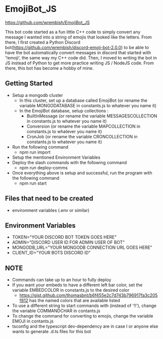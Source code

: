 # EmojiBot_JS
https://github.com/wrembish/EmojiBot_JS

This bot code started as a fun little C++ code to simply convert any message I wanted into a string of emojis that looked like
the letters. From there, I first created a Python Discord bot(https://github.com/wrembish/discord-emoji-bot-2.0.0) to be able
to have the bot automatically convert messages in discord that started with '!emoji', the same way my C++ code did. Then, I moved
to writing the bot in JS instead of Python to get more practice writing JS / NodeJS code. From there, this bot has become a hobby
of mine.

## Getting Started
* Setup a mongodb cluster
  * In this cluster, set up a database called EmojiBot (or rename the variable MONGODATABASE in constants.js to whatever you name it)
  * In the EmojiBot database, setup collections : 
    * BuiltInMessage (or rename the variable MESSAGESCOLLECTION in constants.js to whatever you name it)
    * Conversion (or rename the variable MAPCOLLECTION in constants.js to whatever you name it)
    * CronJob (or rename the variable CRONCOLLECTION in constants.js to whatever you name it)
* Run the following command
  * npm run import
* Setup the mentioned Environment Variables
* Deploy the slash commands with the following command
  * npm run deploy-comms
* Once everything above is setup and successful, run the program with the following command
  * npm run start

## Files that need to be created
* environment variables (.env or similar)

## Environment Variables
* TOKEN="YOUR DISCORD BOT TOKEN GOES HERE"
* ADMIN="DISCORD USER ID FOR ADMIN USER OF BOT"
* MONGODB_URL="YOUR MONGODB CONNECTION URL GOES HERE"
* CLIENT_ID="YOUR BOTS DISCORD ID"

## **NOTE**
* Commands can take up to an hour to fully deploy
* If you want your embeds to have a different left bar color, set the variable EMBEDCOLOR in constants.js to the desired color
  * https://gist.github.com/thomasbnt/b6f455e2c7d743b796917fa3c205f812 has the named colors that are available listed
* To use a different string to start commands with (instead of '!!'), change the variable COMMANDCHAR in contants.js
* To change the command for converting to emojis, change the variable EMOJI in contants.js
* tsconfig and the typescript dev-dependency are in case I or anyone else wants to generate .d.ts files for this bot